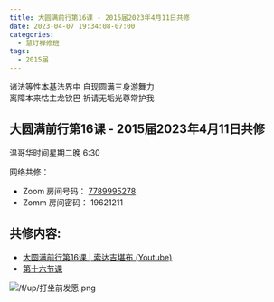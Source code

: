 ```yaml
---
title: 大圆满前行第16课 - 2015届2023年4月11日共修
date: 2023-04-07 19:34:08-07:00
categories:
  - 慧灯禅修班
tags:
  - 2015届
---
```

诸法等性本基法界中 自现圆满三身游舞力  
离障本来怙主龙钦巴 祈请无垢光尊常护我

## 大圆满前行第16课 - 2015届2023年4月11日共修

温哥华时间星期二晚 6:30 

网络共修：

- Zoom 房间号码： [7789995278](https://us02web.zoom.us/j/7789995278?pwd=VjZmbWJFY2k2K0E5RVB2cTNIQmhqUT09)
- Zomm 房间密码： 19621211

## 共修内容:

- [大圆满前行第16课 | 索达吉堪布 (Youtube)](https://www.youtube.com/watch?v=nWaVhJwHQXM&list=PLAnEIprIVklfWTKX6X1gI9eR_phiB8B4b&index=18)
- [第十六节课](https://s3.ca-central-1.wasabisys.com/hddata/f.huidengchanxiu.net//refs/qxgs/qxgs-03xm#第十六节课)

![/f/up/打坐前发愿.png](/f/up/打坐前发愿.png)

